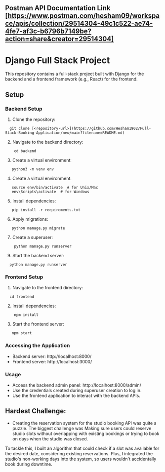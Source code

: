 ## Postman API Documentation Link [https://www.postman.com/hesham09/workspace/apis/collection/29514304-49c1c522-ae74-4fe7-af3c-b6796b7149be?action=share&creator=29514304]
# Django Full Stack Project

This repository contains a full-stack project built with Django for the backend and a frontend framework (e.g., React) for the frontend.

## Setup

### Backend Setup

1. Clone the repository:

```
  git clone [<repository-url>](https://github.com/Hesham1902/Full-Stack-Booking-Application/new/main?filename=README.md)
```

2. Navigate to the backend directory:
   
```
    cd backend
```

3. Create a virtual environment:

```
   python3 -m venv env
```

4. Create a virtual environment:

```
   source env/bin/activate  # for Unix/Mac
   env\Scripts\activate  # for Windows
```

5. Install dependencies:

```
   pip install -r requirements.txt
```
6. Apply migrations:

```
   python manage.py migrate
```
   
7. Create a superuser:
   
```
    python manage.py runserver
```

9. Start the backend server:
    
```
  python manage.py runserver
```

### Frontend Setup

1. Navigate to the frontend directory:

```
  cd frontend
```

2. Install dependencies:
   
```
    npm install
```
3. Start the frontend server:

```
   npm start
```

### Accessing the Application

- Backend server: http://localhost:8000/
- Frontend server: http://localhost:3000/

### Usage
- Access the backend admin panel: http://localhost:8000/admin/
- Use the credentials created during superuser creation to log in.
- Use the frontend application to interact with the backend APIs.


## Hardest Challenge:

- Creating the reservation system for the studio booking API was quite a puzzle. The biggest challenge was Making sure users could reserve studio slots without overlapping with existing bookings or trying to book on days when the studio was closed.

To tackle this, I built an algorithm that could check if a slot was available for the desired date, considering existing reservations. Plus, I integrated the studio's non-working days into the system, so users wouldn't accidentally book during downtime.



